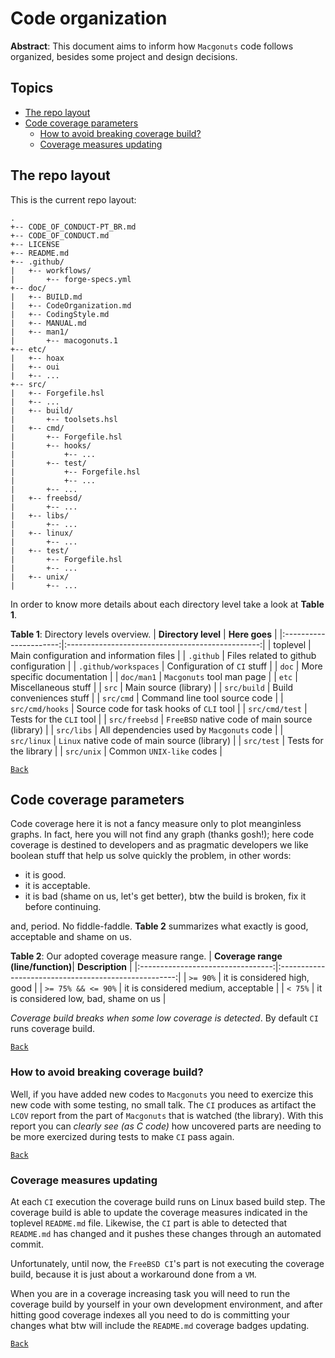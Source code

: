# Code organization

**Abstract**: This document aims to inform how ``Macgonuts`` code follows organized,
besides some project and design decisions.

## Topics

- [The repo layout](#repo-layout)
- [Code coverage parameters](#code-coverage-parameters)
    - [How to avoid breaking coverage build?](#how-to-avoid-breaking-coverage-build)
    - [Coverage measures updating](#coverage-measures-updating)

## The repo layout

This is the current repo layout:

```
.
+-- CODE_OF_CONDUCT-PT_BR.md
+-- CODE_OF_CONDUCT.md
+-- LICENSE
+-- README.md
+-- .github/
|   +-- workflows/
|       +-- forge-specs.yml
+-- doc/
|   +-- BUILD.md
|   +-- CodeOrganization.md
|   +-- CodingStyle.md
|   +-- MANUAL.md
|   +-- man1/
|       +-- macogonuts.1
+-- etc/
|   +-- hoax
|   +-- oui
|   +-- ...
+-- src/
|   +-- Forgefile.hsl
|   +-- ...
|   +-- build/
|       +-- toolsets.hsl
|   +-- cmd/
|       +-- Forgefile.hsl
|       +-- hooks/
|           +-- ...
|       +-- test/
|           +-- Forgefile.hsl
|           +-- ...
|       +-- ...
|   +-- freebsd/
|       +-- ...
|   +-- libs/
|       +-- ...
|   +-- linux/
|       +-- ...
|   +-- test/
|       +-- Forgefile.hsl
|       +-- ...
|   +-- unix/
|       +-- ...
```

In order to know more details about each directory level take a look at **Table 1**.

**Table 1**: Directory levels overview.
| **Directory level**    |          **Here goes**                           |
|:----------------------:|:------------------------------------------------:|
|     toplevel           | Main configuration and information files         |
|   ``.github``          | Files related to github configuration            |
| ``.github/workspaces`` | Configuration of ``CI`` stuff                    |
|  ``doc``               | More specific documentation                      |
|  ``doc/man1``          | ``Macgonuts`` tool man page                      |
| ``etc``                | Miscellaneous stuff                              |
| ``src``                | Main source (library)                            |
| ``src/build``          | Build conveniences stuff                         |
| ``src/cmd``            | Command line tool source code                    |
| ``src/cmd/hooks``      | Source code for task hooks of ``CLI`` tool       |
| ``src/cmd/test``       | Tests for the ``CLI`` tool                       |
| ``src/freebsd``        | ``FreeBSD`` native code of main source (library) |
| ``src/libs``           | All dependencies used by ``Macgonuts`` code      |
| ``src/linux``          | ``Linux`` native code of main source (library)   |
| ``src/test``           | Tests for the library                            |
| ``src/unix``           | Common ``UNIX-like`` codes                       |

[``Back``](#topics)

## Code coverage parameters

Code coverage here it is not a fancy measure only to plot meanginless graphs. In fact,
here you will not find any graph (thanks gosh!); here code coverage is destined to
developers and as pragmatic developers we like boolean stuff that help us solve quickly
the problem, in other words:

- it is good.
- it is acceptable.
- it is bad (shame on us, let's get better), btw the build is broken, fix it before continuing.

and, period. No fiddle-faddle. **Table 2** summarizes what exactly is good, acceptable and shame on us.

**Table 2**: Our adopted coverage measure range.
| **Coverage range (line/function)**|                  **Description**                     |
|:---------------------------------:|:----------------------------------------------------:|
|       ``>= 90%``                  |               it is considered high, good            |
|       ``>= 75% && <= 90%``        |               it is considered medium, acceptable    |
|       ``< 75%``                   |               it is considered low, bad, shame on us |

*Coverage build breaks when some low coverage is detected*. By default ``CI`` runs coverage build.

[``Back``](#topics)

### How to avoid breaking coverage build?

Well, if you have added new codes to ``Macgonuts`` you need to exercize this new code with some testing,
no small talk. The ``CI`` produces as artifact the ``LCOV`` report from the part of ``Macgonuts`` that
is watched (the library). With this report you can *clearly see (as *C* code)* how uncovered parts are
needing to be more exercized during tests to make ``CI`` pass again.

[``Back``](#topics)

### Coverage measures updating

At each ``CI`` execution the coverage build runs on Linux based build step. The coverage build is
able to update the coverage measures indicated in the toplevel ``README.md`` file. Likewise, the ``CI`` part
is able to detected that ``README.md`` has changed and it pushes these changes through an automated commit.

Unfortunately, until now, the ``FreeBSD CI``'s part is not executing the coverage build, because it is
just about a workaround done from a ``VM``.

When you are in a coverage increasing task you will need to run the coverage build by yourself in your own
development environment, and after hitting good coverage indexes all you need to do is committing your
changes what btw will include the ``README.md`` coverage badges updating.

[``Back``](#topics)
